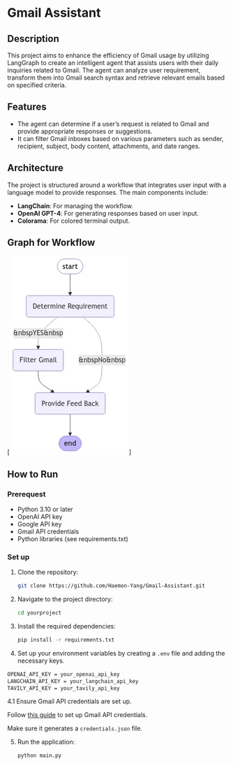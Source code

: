 # Gmail Assistant

## Description

This project aims to enhance the efficiency of Gmail usage by utilizing LangGraph to create an intelligent agent that assists users with their daily inquiries related to Gmail. The agent can analyze user requirement, transform them into Gmail search syntax and retrieve relevant emails based on specified criteria.

## Features

- The agent can determine if a user’s request is related to Gmail and provide appropriate responses or suggestions.
- It can filter Gmail inboxes based on various parameters such as sender, recipient, subject, body content, attachments, and date ranges.

## Architecture

The project is structured around a workflow that integrates user input with a language model to provide responses. The main components include:

- **LangChain**: For managing the workflow.
- **OpenAI GPT-4**: For generating responses based on user input.
- **Colorama**: For colored terminal output.

## Graph for Workflow

[![alt text](stategraph.png)]

## How to Run

### Prerequest

- Python 3.10 or later
- OpenAI API key
- Google API key
- Gmail API credentials
- Python libraries (see requirements.txt)

### Set up

1. Clone the repository:

   ```bash
   git clone https://github.com/Haemon-Yang/Gmail-Assistant.git
   ```

2. Navigate to the project directory:

   ```bash
   cd yourproject
   ```

3. Install the required dependencies:

   ```bash
   pip install -r requirements.txt
   ```

4. Set up your environment variables by creating a `.env` file and adding the necessary keys.

```env
OPENAI_API_KEY = your_openai_api_key
LANGCHAIN_API_KEY = your_langchain_api_key
TAVILY_API_KEY = your_tavily_api_key
```

4.1 Ensure Gmail API credentials are set up.

Follow [this guide](https://developers.google.com/gmail/api/quickstart/python) to set up Gmail API credentials.

Make sure it generates a `credentials.json` file.

5. Run the application:

   ```bash
   python main.py
   ```

